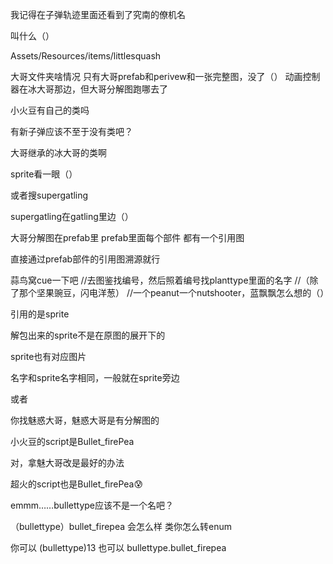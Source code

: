 我记得在子弹轨迹里面还看到了究南的僚机名

叫什么（）

Assets/Resources/items/littlesquash

大哥文件夹啥情况 
只有大哥prefab和perivew和一张完整图，没了（） 
动画控制器在冰大哥那边，但大哥分解图跑哪去了

小火豆有自己的类吗

有新子弹应该不至于没有类吧？

大哥继承的冰大哥的类啊

sprite看一眼（）

或者搜supergatling

supergatling在gatling里边（）

大哥分解图在prefab里
prefab里面每个部件
都有一个引用图

直接通过prefab部件的引用图溯源就行

蒜鸟窝cue一下吧
//去图鉴找编号，然后照着编号找planttype里面的名字
//（除了那个坚果豌豆，闪电洋葱）
//一个peanut一个nutshooter，蓝飘飘怎么想的（）

引用的是sprite

解包出来的sprite不是在原图的展开下的

sprite也有对应图片

名字和sprite名字相同，一般就在sprite旁边

或者

你找魅惑大哥，魅惑大哥是有分解图的

小火豆的script是Bullet_firePea

对，拿魅大哥改是最好的办法

超火的script也是Bullet_firePea😰

emmm……bullettype应该不是一个名吧？

（bullettype）bullet_firepea
会怎么样
类你怎么转enum

你可以 (bullettype)13 也可以 bullettype.bullet_firepea